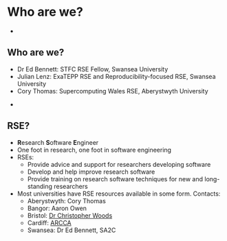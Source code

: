 # Who are we?

-

## Who are we?

* Dr Ed Bennett: STFC RSE Fellow, Swansea University
* Julian Lenz: ExaTEPP RSE and Reproducibility-focused RSE, Swansea University
* Cory Thomas: Supercomputing Wales RSE, Aberystwyth University

-

## RSE?

* **R**esearch **S**oftware **E**ngineer
* One foot in research, one foot in software engineering
* RSEs:
  * Provide advice and support for researchers developing software
  * Develop and help improve research software
  * Provide training on research software techniques for new and long-standing researchers
* Most universities have RSE resources available in some form. Contacts:
  * Aberystwyth: Cory Thomas
  * Bangor: Aaron Owen
  * Bristol: [Dr Christopher Woods](https://www.bristol.ac.uk/acrc/research-software-engineering/)
  * Cardiff: <a href="https://www.cardiff.ac.uk/advanced-research-computing">ARCCA</a>
  * Swansea: Dr Ed Bennett, SA2C
